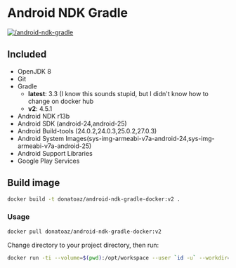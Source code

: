 # Android NDK Gradle
[![/android-ndk-gradle](http://dockeri.co/image/alexisduque/android-ndk-gradle)](https://hub.docker.com/r/donatoaz/android-ndk-gradle-docker/)

## Included
* OpenJDK 8
* Git
* Gradle
  
  * **latest**: 3.3 (I know this sounds stupid, but I didn't know how to change on docker hub
  * **v2**: 4.5.1
* Android NDK r13b
* Android SDK (android-24,android-25)
* Android Build-tools (24.0.2,24.0.3,25.0.2,27.0.3)
* Android System Images(sys-img-armeabi-v7a-android-24,sys-img-armeabi-v7a-android-25)
* Android Support Libraries
* Google Play Services

## Build image

```bash
docker build -t donatoaz/android-ndk-gradle-docker:v2 .
```

### Usage

```bash
docker pull donatoaz/android-ndk-gradle-docker:v2
```

Change directory to your project directory, then run:

```bash
docker run -ti --volume=$(pwd):/opt/workspace --user `id -u` --workdir=/opt/workspace --rm donatoaz/android-ndk-gradle-docker /bin/bash
```
